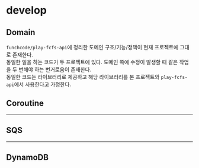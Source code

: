 # develop

## Domain

`funchcode/play-fcfs-api`에 정리한 도메인 구조/기능/정책이 현재 프로젝트에 그대로 존재한다.  
동일한 일을 하는 코드가 두 프로젝트에 있다. 도메인 쪽에 수정이 발생할 때 같은 작업을 두 번해야 하는 번거로움이 존재한다.  
동일한 코드는 라이브러리로 제공하고 해당 라이브러리를 본 프로젝트와 `play-fcfs-api`에서 사용한다고 가정한다.

## Coroutine

---

## SQS

---

## DynamoDB